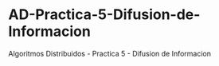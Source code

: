 # AD-Practica-5-Difusion-de-Informacion
 Algoritmos Distribuidos - Practica 5 - Difusion de Informacion
